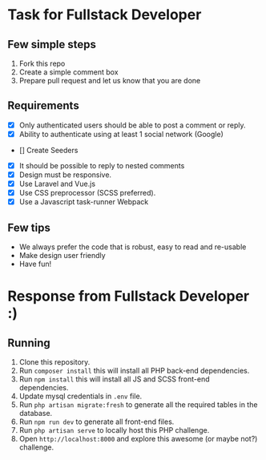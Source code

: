 # Task for Fullstack Developer

## Few simple steps

1. Fork this repo
2. Create a simple comment box
3. Prepare pull request and let us know that you are done

## Requirements
- [x] Only authenticated users should be able to post a comment or reply.
- [x] Ability to authenticate using at least 1 social network (Google)
- [] Create Seeders
- [x] It should be possible to reply to nested comments
- [x] Design must be responsive.
- [x] Use Laravel and Vue.js
- [x] Use CSS preprocessor (SCSS preferred).
- [x] Use a Javascript task-runner Webpack

## Few tips
- We always prefer the code that is robust, easy to read and re-usable
- Make design user friendly
- Have fun!

# Response from Fullstack Developer :)

## Running

1. Clone this repository.
2. Run `composer install` this will install all PHP back-end dependencies.
3. Run `npm install` this will install all JS and SCSS front-end dependencies.
4. Update mysql credentials in `.env` file.
5. Run `php artisan migrate:fresh` to generate all the required tables in the database.
6. Run `npm run dev` to generate all front-end files.
7. Run `php artisan serve` to locally host this PHP challenge.
8. Open `http://localhost:8000` and explore this awesome (or maybe not?) challenge.